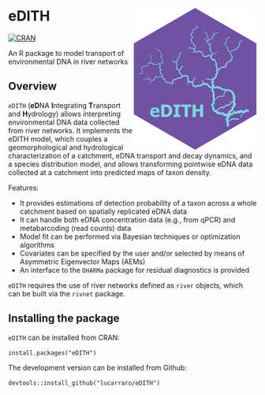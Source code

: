 # eDITH <img align="right" width="250" src="man/figures/logo.png">

<!-- badges: start -->
[![CRAN](http://www.r-pkg.org/badges/version/eDITH)](http://CRAN.R-project.org/package=eDITH)
<!-- badges: end -->

An R package to model transport of environmental DNA in river networks

## Overview

`eDITH` (**eD**NA **I**ntegrating **T**ransport and **H**ydrology) allows interpreting environmental DNA data collected from river networks. It implements the eDITH model, which couples a geomorphological and hydrological characterization of a catchment, eDNA transport and decay dynamics, and a species distribution model, and allows transforming pointwise eDNA
data collected at a catchment into predicted maps of taxon density. 

Features:

* It provides estimations of detection probability of a taxon across a whole catchment based on spatially replicated eDNA data 
* It can handle both eDNA concentration data (e.g., from qPCR) and metabarcoding (read counts) data
* Model fit can be performed via Bayesian techniques or optimization algorithms 
* Covariates can be specified by the user and/or selected by means of Asymmetric Eigenvector Maps (AEMs)
* An interface to the `DHARMa` package for residual diagnostics is provided

`eDITH` requires the use of river networks defined as `river` objects, which can be built via the `rivnet` package.

## Installing the package

`eDITH` can be installed from CRAN:

```
install.packages("eDITH")
```

The development version can be installed from Github:

```
devtools::install_github("lucarraro/eDITH")
```

